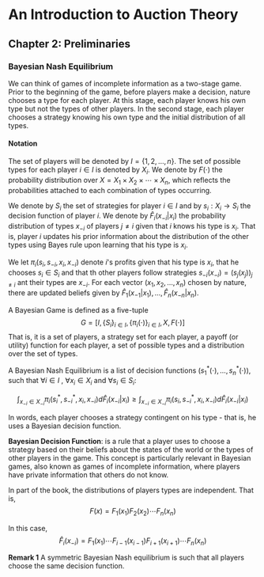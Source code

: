 # An Introduction to Auction Theory

## Chapter 2: Preliminaries

### Bayesian Nash Equilibrium

We can think of games of incomplete information as a two-stage game. Prior to the beginning of the game, before players make a decision, nature chooses a type for each player. At this stage, each player knows his own type but not the types of other players. In the second stage, each player chooses a strategy knowing his own type and the initial distribution of all types.

#### Notation

The set of players will be denoted by $I = \left\{1,2,\dots,n \right\}$. The set of possible types for each player $i \in I$ is denoted by $X_{i}$. We denote by $F (\cdot)$ the probability distribution over $X = X_{1} \times X_{2} \times \cdots \times X_{n}$, which reflects the probabilities attached to each combination of types occurring.

We denote by $S_{i}$ the set of strategies for player $i \in I$ and by $s_{i}: X_{i} \to S_{i}$ the decision function of player $i$. We denote by $\hat{F}_{i}(x_{-i}|x_{i})$ the probability distribution of types $x_{-i}$ of players $j \neq i$ given that $i$ knows his type is $x_{i}$. That is, player $i$ updates his prior information about the distribution of the other types using Bayes rule upon learning that his type is $x_{i}$.

We let $\pi_{i}(s_{i},s_{-i},x_{i},x_{-i})$ denote $i$'s profits given that his type is $x_{i}$, that he chooses $s_{i} \in S_{i}$ and that th other players follow strategies $s_{-i}(x_{-i}) = (s_{j}(x_{j}))_{j\neq i}$ ant their types are $x_{-i}$. For each vector $(x_{1},x_{2},\dots,x_{n})$ chosen by nature, there are updated beliefs given by $\hat{F}_{1}(x_{-1}|x_{1}), \dots, \hat{F}_{n}(x_{-n}|x_{n})$.

A Bayesian Game is defined as a five-tuple
$$
\begin{equation*}
	G = \left[I, \left\{S_{i}\right\}_{i \in I}, \left\{\pi_{i}(\cdot) \right\}_{i \in I}, X, F (\cdot)\right]
\end{equation*}
$$
That is, it is a set of players, a strategy set for each player, a payoff (or utility) function for each player, a set of possible types and a distribution over the set of types.

A Bayesian Nash Equilibrium is a list of decision functions $\left(s_{1}^{*}(\cdot),\dots, s_{n}^{*}(\cdot)\right)$, such that $\forall i \in I$ , $\forall x_{i} \in X_{i}$ and $\forall s_{i} \in S_{i}$: 

$$
\begin{equation*}
	\int_{x_{-i} \in X_{-i}} \pi_{i}(s^{*}_{i}, s^{*}_{-i}, x_{i},x_{-i})d\hat{F}_{i}(x_{-i}|x_{i}) \geq \int_{x_{-i} \in X_{-i}} \pi_{i}(s_{i}, s^{*}_{-i}, x_{i},x_{-i})d\hat{F}_{i}(x_{-i}|x_{i})
\end{equation*}
$$

In words, each player chooses a strategy contingent on his type - that is, he uses a Bayesian decision function.

**Bayesian Decision Function**: is a rule that a player uses to choose a strategy based on their beliefs about the states of the world or the types of other players in the game. This concept is particularly relevant in Bayesian games, also known as games of incomplete information, where players have private information that others do not know. 

In part of the book, the distributions of players types are independent. That is,
$$
\begin{equation*}
	F (x) = F_{1}(x_{1})F_{2}(x_{2})\cdots F_{n}(x_{n})
\end{equation*}
$$

In this case,
$$
\begin{equation*}
	\hat{F}_{i}(x_{-i}) = F_{1}(x_{1})\cdots F_{i-1}(x_{i-1})F_{i+1}(x_{i+1})\cdots F_{n}(x_{n})
\end{equation*}
$$

**Remark 1** A symmetric Bayesian Nash equilibrium is such that all players choose the same decision function. 
